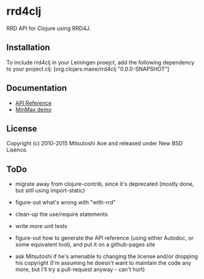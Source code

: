 rrd4clj
==============

RRD API for Clojure using RRD4J.

Installation
-------------

To include rrd4clj in your Leiningen proejct, add the following dependency to your project.clj:
    [org.clojars.maoe/rrd4clj "0.0.0-SNAPSHOT"]

Documentation
-------------

- [API Reference](http://maoe.github.com/rrd4clj/autodoc/)
- [MinMax demo](http://github.com/maoe/rrd4clj/blob/master/src/clj/rrd4clj/examples.clj)

License
-------------

Copyright (c) 2010-2015 Mitsutoshi Aoe and released under New BSD Lisence.

ToDo
-------------

 - migrate away from clojure-contrib, since it's deprecated (mostly
   done, but still using import-static)

 - figure-out what's wrong with "with-rrd"

 - clean-up the use/require statements

 - write more unit tests

 - figure-out how to generate the API reference (using either Autodoc,
   or some equivalent tool), and put it on a github-pages site

 - ask Mitsutoshi if he's amenable to changing the license and/or
   dropping his copyright (I'm assuming he doesn't want to maintain
   the code any more, but I'll try a pull-request anyway - can't hurt)
